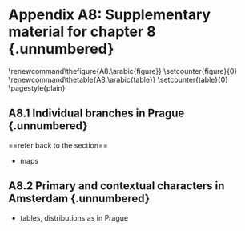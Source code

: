 # Appendix A8: Supplementary material for chapter 8 {.unnumbered}

\renewcommand\thefigure{A8.\arabic{figure}}
\setcounter{figure}{0}
\renewcommand\thetable{A8.\arabic{table}}
\setcounter{table}{0}
\pagestyle{plain}

## A8.1  Individual branches in Prague {.unnumbered}
==refer back to the section==

- maps

## A8.2  Primary and contextual characters in Amsterdam {.unnumbered}

- tables, distributions as in Prague


